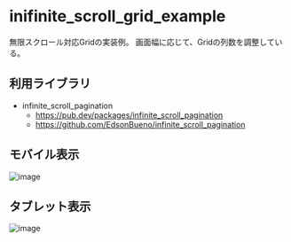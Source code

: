 # inifinite_scroll_grid_example

無限スクロール対応Gridの実装例。
画面幅に応じて、Gridの列数を調整している。


## 利用ライブラリ

- infinite_scroll_pagination
    - https://pub.dev/packages/infinite_scroll_pagination
    - https://github.com/EdsonBueno/infinite_scroll_pagination

## モバイル表示
![image](https://user-images.githubusercontent.com/859822/224296469-24bb915b-1151-4c98-ab11-4aea570e1c1b.png)


## タブレット表示
![image](https://user-images.githubusercontent.com/859822/224296447-3e4307b0-a52c-41cb-a6d1-3b0dd27b8971.png)
